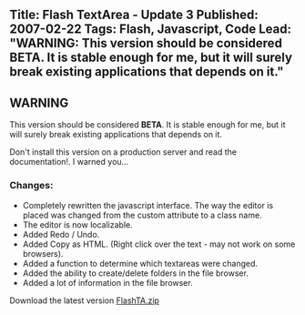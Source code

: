 Title: Flash TextArea - Update 3
Published: 2007-02-22
Tags: Flash, Javascript, Code
Lead: "WARNING: This version should be considered BETA. It is stable enough for me, but it will surely break existing applications that depends on it."
---
## WARNING

This version should be considered **BETA**. It is stable enough for me, but it will surely break existing applications that depends on it.

Don't install this version on a production server and read the documentation!. I warned you...</p>

### Changes:

* Completely rewritten the javascript interface. The way the editor is placed was changed from the custom attribute to a class name.
* The editor is now localizable.
* Added Redo / Undo.
* Added Copy as HTML. (Right click over the text - may not work on some browsers).
* Added a function to determine which textareas were changed.
* Added the ability to create/delete folders in the file browser.
* Added a lot of information in the file browser.

Download the latest version [FlashTA.zip](/assets/files/FlashTA.zip)

